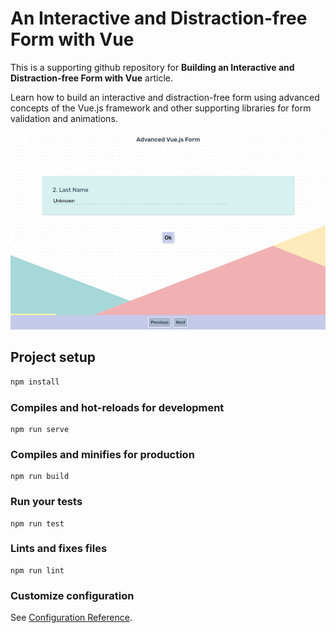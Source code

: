 # An Interactive and Distraction-free Form with Vue

This is a supporting github repository for **Building an Interactive and Distraction-free Form with Vue** article.

Learn how to build an interactive and distraction-free form using advanced concepts of the Vue.js framework and other supporting libraries for form validation and animations.

![Project Image](/docs/images/screenshot.jpg)

## Project setup

```bash
npm install
```

### Compiles and hot-reloads for development

```
npm run serve
```

### Compiles and minifies for production

```
npm run build
```

### Run your tests

```
npm run test
```

### Lints and fixes files

```
npm run lint
```

### Customize configuration

See [Configuration Reference](https://cli.vuejs.org/config/).

